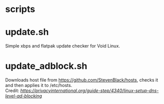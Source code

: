 # scripts

# update.sh
Simple xbps and flatpak update checker for Void Linux.

# update_adblock.sh
Downloads host file from https://github.com/StevenBlack/hosts, checks it and then applies it to /etc/hosts.  
Credit: *https://privacyinternational.org/guide-step/4340/linux-setup-dns-level-ad-blocking*
